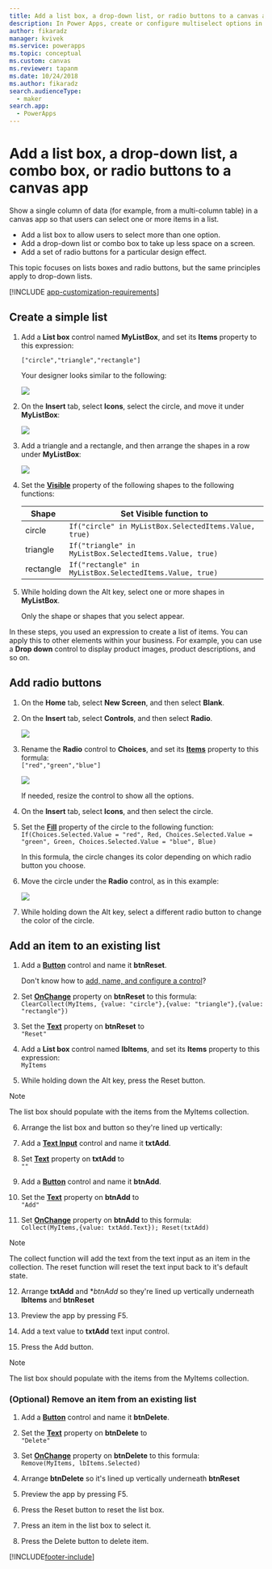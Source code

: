 ```yaml
---
title: Add a list box, a drop-down list, or radio buttons to a canvas app | Microsoft Docs
description: In Power Apps, create or configure multiselect options in a canvas app
author: fikaradz
manager: kvivek
ms.service: powerapps
ms.topic: conceptual
ms.custom: canvas
ms.reviewer: tapanm
ms.date: 10/24/2018
ms.author: fikaradz
search.audienceType: 
  - maker
search.app: 
  - PowerApps
---
```

# Add a list box, a drop-down list, a combo box, or radio buttons to a canvas app

Show a single column of data (for example, from a multi-column table) in a canvas app so that users can select one or more items in a list.

- Add a list box to allow users to select more than one option.
- Add a drop-down list or combo box to take up less space on a screen.
- Add a set of radio buttons for a particular design effect.

This topic focuses on lists boxes and radio buttons, but the same principles apply to drop-down lists.

[!INCLUDE [app-customization-requirements](../../includes/app-customization-requirements.md)]

## Create a simple list

1. Add a **List box** control named **MyListBox**, and set its **Items** property to this expression:

    ```["circle","triangle","rectangle"]```  <br/>

    Your designer looks similar to the following:

    ![][4]

4. On the **Insert** tab, select **Icons**, select the circle, and move it under **MyListBox**:

    ![][5]  

5. Add a triangle and a rectangle, and then arrange the shapes in a row under **MyListBox**:

    ![][6]  

6. Set the **[Visible](controls/properties-core.md)** property of the following shapes to the following functions:  

   | Shape | Set Visible function to |
   | --- | --- |
   | circle |```If("circle" in MyListBox.SelectedItems.Value, true)``` |
   | triangle |```If("triangle" in MyListBox.SelectedItems.Value, true)``` |
   | rectangle |```If("rectangle" in MyListBox.SelectedItems.Value, true)``` |

7. While holding down the Alt key, select one or more shapes in **MyListBox**.

    Only the shape or shapes that you select appear.

In these steps, you used an expression to create a list of items. You can apply this to other elements within your business. For example, you can use a **Drop down** control to display product images, product descriptions, and so on.

## Add radio buttons
1. On the **Home** tab, select **New Screen**, and then select **Blank**.

2. On the **Insert** tab, select **Controls**, and then select **Radio**.

    ![][10]  

3. Rename the **Radio** control to **Choices**, and set its **[Items](controls/properties-core.md)** property to this formula:  
   ```["red","green","blue"]```  <br/>

    ![][12]  

    If needed, resize the control to show all the options.

4. On the **Insert** tab, select **Icons**, and then select the circle.

5. Set the **[Fill](controls/properties-color-border.md)** property of the circle to the following function:  
   ```If(Choices.Selected.Value = "red", Red, Choices.Selected.Value = "green", Green, Choices.Selected.Value = "blue", Blue)```  

    In this formula, the circle changes its color depending on which radio button you choose.

6. Move the circle under the **Radio** control, as in this example:

    ![][14]  

7. While holding down the Alt key, select a different radio button to change the color of the circle.

[1]: ./media/add-list-box-drop-down-list-radio-button/preview.png
[2]: ./media/add-list-box-drop-down-list-radio-button/listbox.png
[3]: ./media/add-list-box-drop-down-list-radio-button/renamelistbox.png
[4]: ./media/add-list-box-drop-down-list-radio-button/itemslistbox.png
[5]: ./media/add-list-box-drop-down-list-radio-button/circle.png
[6]: ./media/add-list-box-drop-down-list-radio-button/allshapes.png
[10]: ./media/add-list-box-drop-down-list-radio-button/radiobutton.png
[12]: ./media/add-list-box-drop-down-list-radio-button/itemsradio.png
[14]: ./media/add-list-box-drop-down-list-radio-button/radiocircle.png
[15]: ./media/add-list-box-drop-down-list-radio-button/dropdown.png

## Add an item to an existing list

1. Add a **[Button](control-button.md)** control and name it **btnReset**.

   Don't know how to [add, name, and configure a control](../add-configure-controls.md)?
   
2. Set **[OnChange](properties-core.md)** property on **btnReset** to this formula:
   <br>`ClearCollect(MyItems, {value: "circle"},{value: "triangle"},{value: "rectangle"})`
   
3. Set the **[Text](properties-core.md)** property on **btnReset** to 
   <br>`"Reset"`

4. Add a **List box** control named **lbItems**, and set its **Items** property to this expression:
   <br/> `MyItems`

5. While holding down the Alt key, press the Reset button.

> [!NOTE]
> The list box should populate with the items from the MyItems collection.

6. Arrange the list box and button so they're lined up vertically:

[1]: ./media/add-list-box-drop-down-list-radio-button/listboxbutton.png

7. Add a **[Text Input](control-text-input.md)** control and name it **txtAdd**.

8. Set **[Text](properties-core.md)** property on **txtAdd** to
   <br>`""`

9. Add a **[Button](control-button.md)** control and name it **btnAdd**.

10. Set the **[Text](properties-core.md)** property on **btnAdd** to
   <br>`"Add"`

11. Set **[OnChange](properties-core.md)** property on **btnAdd** to this formula:
   <br>`Collect(MyItems,{value: txtAdd.Text}); Reset(txtAdd)`

> [!NOTE]
> The collect function will add the text from the text input as an item in the collection.
> The reset function will reset the text input back to it's default state.

12. Arrange **txtAdd** and **btnAdd* so they're lined up vertically underneath **lbItems** and **btnReset**

[1]: ./media/add-list-box-drop-down-list-radio-button/allcontrolsbeforeadd.png

13. Preview the app by pressing F5.

14. Add a text value to **txtAdd** text input control.

[1]: ./media/add-list-box-drop-down-list-radio-button/allcontrolstextentered.png

15. Press the Add button.

> [!NOTE]
> The list box should populate with the items from the MyItems collection.

### (Optional) Remove an item from an existing list

1. Add a **[Button](control-button.md)** control and name it **btnDelete**.

2. Set the **[Text](properties-core.md)** property on **btnDelete** to
   <br>`"Delete"`

3. Set **[OnChange](properties-core.md)** property on **btnDelete** to this formula:
   <br>`Remove(MyItems, lbItems.Selected)`

4. Arrange **btnDelete** so it's lined up vertically underneath **btnReset**

[1]: ./media/add-list-box-drop-down-list-radio-button/allcontrolsdeletebutton.png

5. Preview the app by pressing F5.

6. Press the Reset button to reset the list box.

7. Press an item in the list box to select it.

[1]: ./media/add-list-box-drop-down-list-radio-button/allcontrolsdeleteselected.png

8. Press the Delete button to delete item.

[1]: ./media/add-list-box-drop-down-list-radio-button/allcontrolsafterdelete.png


[!INCLUDE[footer-include](../../includes/footer-banner.md)]
